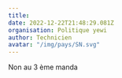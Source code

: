 ```yaml
---
title: 
date: 2022-12-22T21:48:29.081Z
organisation: Politique yewi
author: Technicien 
avatar: "/img/pays/SN.svg"
---
```


Non au 3 ème manda 